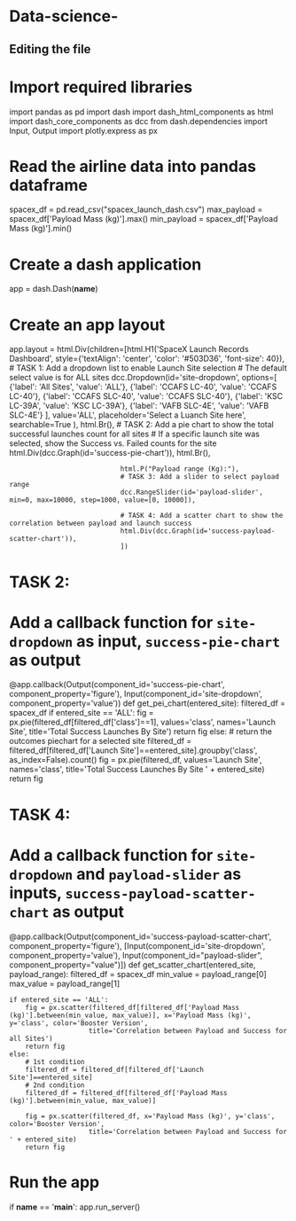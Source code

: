 # Data-science-
## Editing the file
# Import required libraries
import pandas as pd
import dash
import dash_html_components as html
import dash_core_components as dcc
from dash.dependencies import Input, Output
import plotly.express as px

# Read the airline data into pandas dataframe
spacex_df = pd.read_csv("spacex_launch_dash.csv")
max_payload = spacex_df['Payload Mass (kg)'].max()
min_payload = spacex_df['Payload Mass (kg)'].min()

# Create a dash application
app = dash.Dash(__name__)

# Create an app layout
app.layout = html.Div(children=[html.H1('SpaceX Launch Records Dashboard',
                                        style={'textAlign': 'center', 'color': '#503D36',
                                               'font-size': 40}),
                                # TASK 1: Add a dropdown list to enable Launch Site selection
                                # The default select value is for ALL sites
                                dcc.Dropdown(id='site-dropdown',
                                            options=[
                                                {'label': 'All Sites', 'value': 'ALL'},
                                                {'label': 'CCAFS LC-40', 'value': 'CCAFS LC-40'},
                                                {'label': 'CCAFS SLC-40', 'value': 'CCAFS SLC-40'},
                                                {'label': 'KSC LC-39A', 'value': 'KSC LC-39A'},
                                                {'label': 'VAFB SLC-4E', 'value': 'VAFB SLC-4E'}
                                            ], value='ALL', placeholder='Select a Luanch Site here', searchable=True
                                            ),
                                html.Br(),
                                # TASK 2: Add a pie chart to show the total successful launches count for all sites
                                # If a specific launch site was selected, show the Success vs. Failed counts for the site
                                html.Div(dcc.Graph(id='success-pie-chart')),
                                html.Br(),

                                html.P("Payload range (Kg):"),
                                # TASK 3: Add a slider to select payload range
                                dcc.RangeSlider(id='payload-slider', min=0, max=10000, step=1000, value=[0, 10000]),

                                # TASK 4: Add a scatter chart to show the correlation between payload and launch success
                                html.Div(dcc.Graph(id='success-payload-scatter-chart')),
                                ])

# TASK 2:
# Add a callback function for `site-dropdown` as input, `success-pie-chart` as output
@app.callback(Output(component_id='success-pie-chart', component_property='figure'),
            Input(component_id='site-dropdown', component_property='value'))
def get_pei_chart(entered_site):
    filtered_df = spacex_df
    if entered_site == 'ALL':
        fig = px.pie(filtered_df[filtered_df['class']==1], values='class', 
            names='Launch Site', 
            title='Total Success Launches By Site')
        return fig
    else:
        # return the outcomes piechart for a selected site
        filtered_df = filtered_df[filtered_df['Launch Site']==entered_site].groupby('class', as_index=False).count()
        fig = px.pie(filtered_df, values='Launch Site', 
            names='class', 
            title='Total Success Launches By Site ' + entered_site)
        return fig
# TASK 4:
# Add a callback function for `site-dropdown` and `payload-slider` as inputs, `success-payload-scatter-chart` as output
@app.callback(Output(component_id='success-payload-scatter-chart', component_property='figure'),
            [Input(component_id='site-dropdown', component_property='value'), Input(component_id="payload-slider", component_property="value")])
def get_scatter_chart(entered_site, payload_range):
    filtered_df = spacex_df
    min_value = payload_range[0]
    max_value = payload_range[1]

    if entered_site == 'ALL':
        fig = px.scatter(filtered_df[filtered_df['Payload Mass (kg)'].between(min_value, max_value)], x='Payload Mass (kg)', y='class', color='Booster Version', 
                        title='Correlation between Payload and Success for all Sites')
        return fig
    else:
        # 1st condition
        filtered_df = filtered_df[filtered_df['Launch Site']==entered_site]
        # 2nd condition
        filtered_df = filtered_df[filtered_df['Payload Mass (kg)'].between(min_value, max_value)]
        
        fig = px.scatter(filtered_df, x='Payload Mass (kg)', y='class', color='Booster Version',
                        title='Correlation between Payload and Success for ' + entered_site)
        return fig

# Run the app
if __name__ == '__main__':
    app.run_server()
